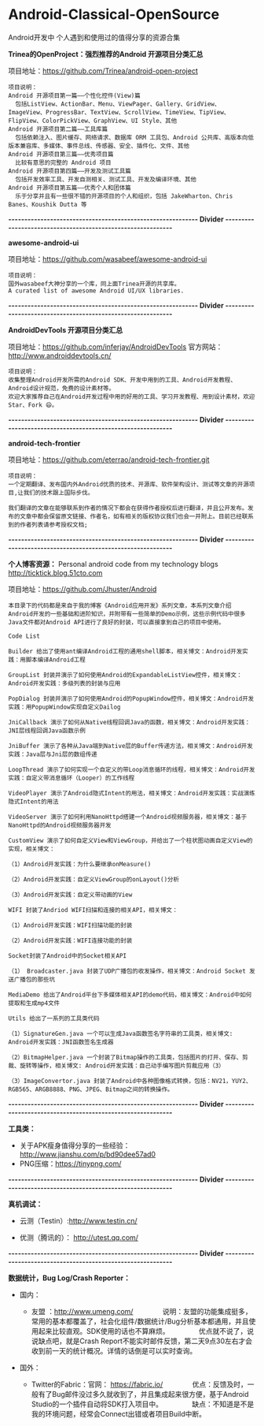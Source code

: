 # Android-Classical-OpenSource
Android开发中 个人遇到和使用过的值得分享的资源合集

**Trinea的OpenProject：强烈推荐的Android 开源项目分类汇总**

项目地址：<https://github.com/Trinea/android-open-project> 
 
	项目说明：
	Android 开源项目第一篇——个性化控件(View)篇
	  包括ListView、ActionBar、Menu、ViewPager、Gallery、GridView、ImageView、ProgressBar、TextView、ScrollView、TimeView、TipView、FlipView、ColorPickView、GraphView、UI Style、其他
	Android 开源项目第二篇——工具库篇
	  包括依赖注入、图片缓存、网络请求、数据库 ORM 工具包、Android 公共库、高版本向低版本兼容库、多媒体、事件总线、传感器、安全、插件化、文件、其他
	Android 开源项目第三篇——优秀项目篇
	  比较有意思的完整的 Android 项目
	Android 开源项目第四篇——开发及测试工具篇
	  包括开发效率工具、开发自测相关、测试工具、开发及编译环境、其他
	Android 开源项目第五篇——优秀个人和团体篇
	  乐于分享并且有一些很不错的开源项目的个人和组织，包括 JakeWharton、Chris Banes、Koushik Dutta 等
	  
**----------------------------------------------------------- Divider ------------------------------------------------------------**
	  
**awesome-android-ui**

项目地址：<https://github.com/wasabeef/awesome-android-ui>
	
	项目说明：
	国外wasabeef大神分享的一个库，同上面Trinea开源的共享库。
	A curated list of awesome Android UI/UX libraries.	  	  	  	  
**----------------------------------------------------------- Divider ------------------------------------------------------------**

**AndroidDevTools 开源项目分类汇总** 

项目地址：<https://github.com/inferjay/AndroidDevTools>
官方网站：<http://www.androiddevtools.cn/> 

 
	项目说明：
	收集整理Android开发所需的Android SDK、开发中用到的工具、Android开发教程、Android设计规范，免费的设计素材等。
	欢迎大家推荐自己在Android开发过程中用的好用的工具、学习开发教程、用到设计素材，欢迎Star、Fork 😄。
	
**----------------------------------------------------------- Divider ------------------------------------------------------------**
	
**android-tech-frontier**

项目地址：<https://github.com/eterrao/android-tech-frontier.git>
	
	项目说明：
	一个定期翻译、发布国内外Android优质的技术、开源库、软件架构设计、测试等文章的开源项目,让我们的技术跟上国际步伐。
	
	我们翻译的文章在能够联系到作者的情况下都会在获得作者授权后进行翻译，并且公开发布。发布的文章中都会保留原文链接、作者名，如有相关的版权协议我们也会一并附上。目前已经联系到的作者列表请参考授权文档;
	
**----------------------------------------------------------- Divider ------------------------------------------------------------**

**个人博客资源：**
Personal android code from my technology blogs <http://ticktick.blog.51cto.com>
	
项目地址：<https://github.com/Jhuster/Android>

	本目录下的代码都是来自于我的博客《Android应用开发》系列文章，本系列文章介绍Android开发的一些基础和进阶知识，并附带有一些简单的Demo示例，这些示例代码中很多Java文件都对Android API进行了良好的封装，可以直接拿到自己的项目中使用。

	Code List

	Builder 给出了使用ant编译Android工程的通用shell脚本，相关博文：Android开发实践：用脚本编译Android工程

	GroupList 封装并演示了如何使用Android的ExpandableListView控件，相关博文：Android开发实践：多级列表的封装与应用

	PopDialog 封装并演示了如何使用Android的PopupWindow控件，相关博文：Android开发实践：用PopupWindow实现自定义Dailog

	JniCallback 演示了如何从Native线程回调Java的函数，相关博文：Android开发实践：JNI层线程回调Java函数示例

	JniBuffer 演示了各种从Java端到Native层的Buffer传递方法，相关博文：Android开发实践：Java层与Jni层的数组传递

	LoopThread 演示了如何实现一个自定义的带Loop消息循环的线程，相关博文：Android开发实践：自定义带消息循环（Looper）的工作线程

	VideoPlayer 演示了Android隐式Intent的用法，相关博文：Android开发实践：实战演练隐式Intent的用法

	VideoServer 演示了如何利用NanoHttpd搭建一个Android视频服务器，相关博文：基于NanoHttpd的Android视频服务器开发

	CustomView 演示了如何自定义View和ViewGroup，并给出了一个柱状图动画自定义View的实现，相关博文：

	（1）Android开发实践：为什么要继承onMeasure()

	（2）Android开发实践：自定义ViewGroup的onLayout()分析

	（3）Android开发实践：自定义带动画的View

	WIFI 封装了Andriod WIFI扫描和连接的相关API，相关博文：

	（1）Android开发实践：WIFI扫描功能的封装

	（2）Android开发实践：WIFI连接功能的封装

	Socket封装了Android中的Socket相关API

	（1） Broadcaster.java 封装了UDP广播包的收发操作，相关博文：Android Socket 发送广播包的那些坑

	MediaDemo 给出了Android平台下多媒体相关API的demo代码，相关博文：Android中如何提取和生成mp4文件

	Utils 给出了一系列的工具类代码

	（1）SignatureGen.java 一个可以生成Java函数签名字符串的工具类，相关博文: Android开发实践：JNI函数签名生成器

	（2）BitmapHelper.java 一个封装了Bitmap操作的工具类，包括图片的打开、保存、剪裁、旋转等操作，相关博文: Android开发实践：自己动手编写图片剪裁应用（3）

	（3）ImageConvertor.java 封装了Android中各种图像格式转换，包括：NV21，YUY2、RGB565、ARGB8888、PNG、JPEG、Bitmap之间的转换操作。


**----------------------------------------------------------- Divider ------------------------------------------------------------**

**工具类：**

 - 关于APK瘦身值得分享的一些经验：<http://www.jianshu.com/p/bd90dee57ad0>
 - PNG压缩：<https://tinypng.com/>
 
 **----------------------------------------------------------- Divider ------------------------------------------------------------**

**真机调试：**

 - 云测（Testin）:http://www.testin.cn/

 - 优测（腾讯的）： http://utest.qq.com/
 
 **----------------------------------------------------------- Divider ------------------------------------------------------------**

**数据统计，Bug Log/Crash Reporter：**

 - 国内：
　　　　
 	- 友盟 ：http://www.umeng.com/
　　　　说明：友盟的功能集成挺多，常用的基本都覆盖了，社会化组件/数据统计/Bug分析基本都通用，并且使用起来比较直观。SDK使用的话也不算麻烦。
　　　　优点就不说了，说说缺点吧，就是Crash Report不能实时邮件反馈，第二天9点30左右才会收到前一天的统计概况。详情的话倒是可以实时查询。

 - 国外：

 	- Twitter的Fabric：官网： https://fabric.io/
　　　　优点：反馈及时，一般有了Bug邮件没过多久就收到了，并且集成起来很方便，基于Android Studio的一个插件自动将SDK打入项目中。
　　　　缺点：不知道是不是我的环境问题，经常会Connect出错或者项目Build中断。
　　　　
 
 


